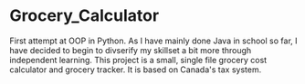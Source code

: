 # Grocery_Calculator
First attempt at OOP in Python. As I have mainly done Java in school so far,
I have decided to begin to divserify my skillset a bit more through independent learning.
This project is a small, single file grocery cost calculator and grocery tracker. 
It is based on Canada's tax system.
